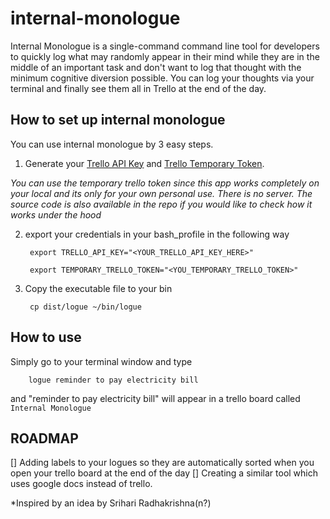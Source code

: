 # internal-monologue
Internal Monologue is a  single-command command line tool for developers to quickly log what may randomly appear in their mind while they are in the middle of an  important task and don't want to log that thought with the minimum cognitive diversion possible. You can log your thoughts via your terminal and finally see them all in Trello at the end of the day.


## How to set up internal monologue
You can use internal monologue by 3 easy steps.

1. Generate your [Trello API Key](https://trello.com/app-key) and [Trello Temporary Token](https://trello.com/1/authorize?expiration=never&scope=read,write,account&response_type=token&name=Server%20Token&key=efbd634e254c0250a96e4ac948616f12).

*You can use the temporary trello token since this app works completely on your local and its only for your own personal use. There is no server. The source code is also available in the repo if you would like to check how it works under the hood*

2. export your credentials in your bash_profile in the following way

		export TRELLO_API_KEY="<YOUR_TRELLO_API_KEY_HERE>"

		export TEMPORARY_TRELLO_TOKEN="<YOU_TEMPORARY_TRELLO_TOKEN>"


3. Copy the executable file to your bin

		cp dist/logue ~/bin/logue

## How to use

Simply go to your terminal window and type 

		logue reminder to pay electricity bill

and "reminder to pay electricity bill" will appear in a trello board called `Internal Monologue`

## ROADMAP

[] Adding labels to your logues so they are automatically sorted when you open your trello board at the end of the day
[] Creating a similar tool which uses google docs instead of trello.

*Inspired by an idea by Srihari Radhakrishna(n?)



